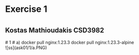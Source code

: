 <h1> Exercise 1 <h1>
<h2> Kostas Mathioudakis CSD3982 </h2>
 # 1 #
  a)  docker pull nginx:1.23.3
      docker pull nginx:1.23.3-alpine
      <br>
      ![ss](ask01/1/a.PNG)
